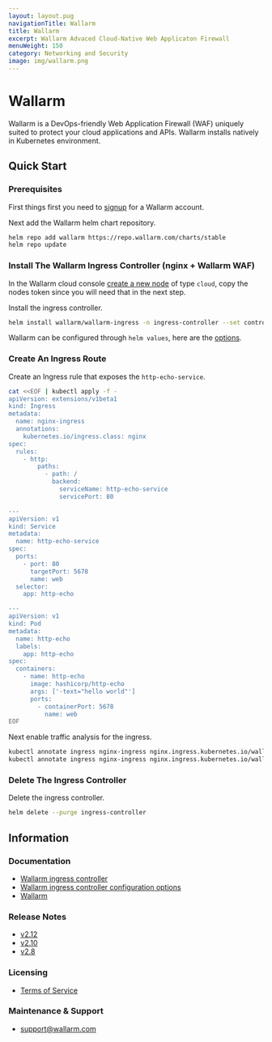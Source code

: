 ```yaml
---
layout: layout.pug
navigationTitle: Wallarm
title: Wallarm
excerpt: Wallarm Advaced Cloud-Native Web Applicaton Firewall
menuWeight: 150
category: Networking and Security
image: img/wallarm.png
---
```

# Wallarm

Wallarm is a DevOps-friendly Web Application Firewall (WAF) uniquely suited to protect your cloud applications and APIs. Wallarm installs natively in Kubernetes environment.

## Quick Start

### Prerequisites

First things first you need to [signup](https://my.wallarm.com/signup) for a Wallarm account.

Next add the Wallarm helm chart repository.

```sh
helm repo add wallarm https://repo.wallarm.com/charts/stable
helm repo update
```

### Install The Wallarm Ingress Controller (nginx + Wallarm WAF)

In the Wallarm cloud console [create a new node](https://my.wallarm.com/nodes) of type `cloud`, copy the nodes token since you will need that in the next step.

Install the ingress controller.

```sh
helm install wallarm/wallarm-ingress -n ingress-controller --set controller.wallarm.token=<CLOUD NODE TOKEN> --set controller.wallarm.enabled=true
```

Wallarm can be configured through `helm values`, here are the [options](https://github.com/wallarm/ingress-chart/tree/master/wallarm-ingress#configuration).

### Create An Ingress Route

Create an Ingress rule that exposes the `http-echo-service`.

```sh
cat <<EOF | kubectl apply -f -
apiVersion: extensions/v1beta1
kind: Ingress
metadata:
  name: nginx-ingress
  annotations:
    kubernetes.io/ingress.class: nginx  
spec:
  rules:
    - http:
        paths:
          - path: /
            backend:
              serviceName: http-echo-service
              servicePort: 80

---
apiVersion: v1
kind: Service
metadata:
  name: http-echo-service
spec:
  ports:
    - port: 80
      targetPort: 5678
      name: web
  selector:
    app: http-echo

---
apiVersion: v1
kind: Pod
metadata:
  name: http-echo
  labels:
    app: http-echo
spec:
  containers:
    - name: http-echo
      image: hashicorp/http-echo
      args: ['-text="hello world"']
      ports:
        - containerPort: 5678
          name: web
EOF
```

Next enable traffic analysis for the ingress.

```sh
kubectl annotate ingress nginx-ingress nginx.ingress.kubernetes.io/wallarm-mode=monitoring
kubectl annotate ingress nginx-ingress nginx.ingress.kubernetes.io/wallarm-instance=1
```

### Delete The Ingress Controller

Delete the ingress controller.

```sh
helm delete --purge ingress-controller
```


## Information

### Documentation

* [Wallarm ingress controller](https://docs.wallarm.com/en/admin-en/installation-kubernetes-en.html)
* [Wallarm ingress controller configuration options](https://github.com/wallarm/ingress-chart/tree/master/wallarm-ingress#configuration)
* [Wallarm](https://docs.wallarm.com/en/)

### Release Notes

* [v2.12](https://docs.wallarm.com/en/release-notes-en/relnotes-en_v2.12.html)
* [v2.10](https://docs.wallarm.com/en/release-notes-en/relnotes-en_v2.10.html)
* [v2.8](https://docs.wallarm.com/en/release-notes-en/relnotes-en_v2.8.html)

### Licensing

* [Terms of Service](https://wallarm.com/terms-of-services)

### Maintenance & Support

* <support@wallarm.com>
